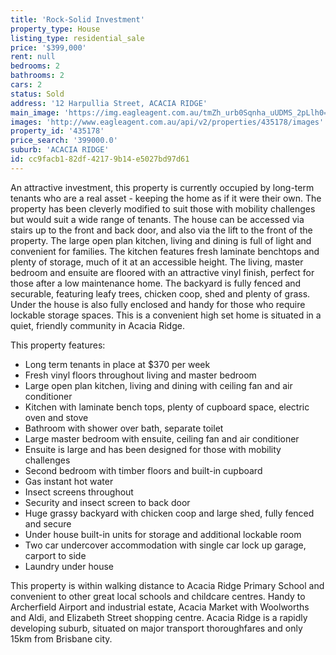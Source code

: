 ```yaml
---
title: 'Rock-Solid Investment'
property_type: House
listing_type: residential_sale
price: '$399,000'
rent: null
bedrooms: 2
bathrooms: 2
cars: 2
status: Sold
address: '12 Harpullia Street, ACACIA RIDGE'
main_image: 'https://img.eagleagent.com.au/tmZh_urb0Sqnha_uUDMS_2pLlh0=/1280x854/smart/https://s3-us-west-2.amazonaws.com/eagleagent-orig/images/6821371/126099214-image-M.jpg'
images: 'http://www.eagleagent.com.au/api/v2/properties/435178/images'
property_id: '435178'
price_search: '399000.0'
suburb: 'ACACIA RIDGE'
id: cc9facb1-82df-4217-9b14-e5027bd97d61
---
```

An attractive investment, this property is currently occupied by long-term tenants who are a real asset - keeping the home as if it were their own. The property has been cleverly modified to suit those with mobility challenges but would suit a wide range of tenants. The house can be accessed via stairs up to the front and back door, and also via the lift to the front of the property. The large open plan kitchen, living and dining is full of light and convenient for families. The kitchen features fresh laminate benchtops and plenty of storage, much of it at an accessible height. The living, master bedroom and ensuite are floored with an attractive vinyl finish, perfect for those after a low maintenance home. The backyard is fully fenced and securable, featuring leafy trees, chicken coop, shed and plenty of grass. Under the house is also fully enclosed and handy for those who require lockable storage spaces. This is a convenient high set home is situated in a quiet, friendly community in Acacia Ridge.

This property features:

*  Long term tenants in place at $370 per week
*  Fresh vinyl floors throughout living and master bedroom
*  Large open plan kitchen, living and dining with ceiling fan and air conditioner
*  Kitchen with laminate bench tops, plenty of cupboard space, electric oven and stove
*  Bathroom with shower over bath, separate toilet
*  Large master bedroom with ensuite, ceiling fan and air conditioner
*  Ensuite is large and has been designed for those with mobility challenges
*  Second bedroom with timber floors and built-in cupboard
*  Gas instant hot water
*  Insect screens throughout
*  Security and insect screen to back door
*  Huge grassy backyard with chicken coop and large shed, fully fenced and secure
*  Under house built-in units for storage and additional lockable room
*  Two car undercover accommodation with single car lock up garage, carport to side
*  Laundry under house

This property is within walking distance to Acacia Ridge Primary School and convenient to other great local schools and childcare centres. Handy to Archerfield Airport and industrial estate, Acacia Market with Woolworths and Aldi, and Elizabeth Street shopping centre. Acacia Ridge is a rapidly developing suburb, situated on major transport thoroughfares and only 15km from Brisbane city.